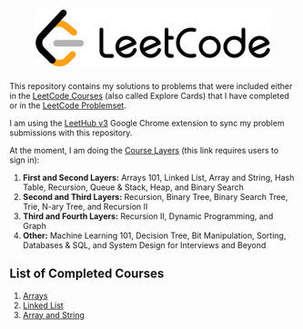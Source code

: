 <h1 align="center"><img src="leetcode_logo.svg" height="100" title="LeetCode"/></h1>

This repository contains my solutions to problems that were included either in the [LeetCode Courses](https://leetcode.com/explore/) (also called Explore Cards) that I have completed or in the [LeetCode Problemset](https://leetcode.com/problemset/).

I am using the [LeetHub v3](https://chromewebstore.google.com/u/1/detail/leethub-v3/kdkgpjpenaeoodajljkflmlnkoihkmda) Google Chrome extension to sync my problem submissions with this repository.

At the moment, I am doing the [Course Layers](https://leetcode.com/explore/learn/card/the-leetcode-beginners-guide/679/sql-syntax/4358/) (this link requires users to sign in):
<ol>
  <li><b>First and Second Layers:</b> Arrays 101, Linked List, Array and String, Hash Table, Recursion, Queue & Stack, Heap, and Binary Search</li>
  <li><b>Second and Third Layers:</b> Recursion, Binary Tree, Binary Search Tree, Trie, N-ary Tree, and Recursion II</li>
  <li><b>Third and Fourth Layers:</b> Recursion II, Dynamic Programming, and Graph</li>
  <li><b>Other:</b> Machine Learning 101, Decision Tree, Bit Manipulation, Sorting, Databases & SQL, and System Design for Interviews and Beyond</li>
</ol>

## List of Completed Courses

<ol>
         <li><a href="https://leetcode.com/explore/learn/card/fun-with-arrays/">Arrays</a></li>
         <li><a href="https://leetcode.com/explore/learn/card/linked-list/">Linked List</a></li>
         <li><a href="https://leetcode.com/explore/learn/card/array-and-string/">Array and String</a></li>
</ol>
